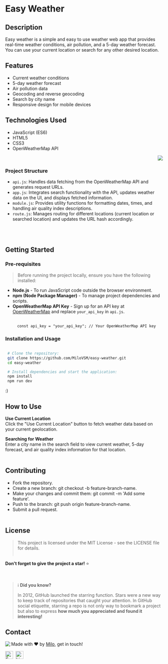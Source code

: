 # Easy Weather

## Description

Easy weather is a simple and easy to use weather web app that provides real-time weather conditions, air pollution, and a 5-day weather forecast. You can use your current location or search for any other desired location.

## Features

- Current weather conditions
- 5-day weather forecast
- Air pollution data
- Geocoding and reverse geocoding
- Search by city name
- Responsive design for mobile devices

## Technologies Used

- JavaScript (ES6)
- HTML5
- CSS3
- OpenWeatherMap API


<p align="right">
  <a href="https://skillicons.dev">
    <img src="https://skillicons.dev/icons?i=js,html,css" />
  </a>
</p>

### Project Structure

- `api.js`: Handles data fetching from the OpenWeatherMap API and generates request URLs.
- `app.js`: Integrates search functionality with the API, updates weather data on the UI, and displays fetched information.
- `module.js`: Provides utility functions for formatting dates, times, and handling air quality index descriptions.
- `route.js`: Manages routing for different locations (current location or searched location) and updates the URL hash accordingly.

<br></br>

## Getting Started

### Pre-requisites

> Before running the project locally, ensure you have the following installed:

- **Node.js** - To run JavaScript code outside the browser environment.
- **npm (Node Package Manager)** - To manage project dependencies and scripts.
- **OpenWeatherMap API Key** - Sign up for an API key at [OpenWeatherMap](https://openweathermap.org/) and replace `your_api_key` in `api.js`.
<br></br>
  ```terminal
    const api_key = "your_api_key"; // Your OpenWeatherMap API key
  ```

### Installation and Usage
   ```bash

    # Clone the repository:
    git clone https://github.com/MiloVSM/easy-weather.git
    cd easy-weather

    # Install dependencies and start the application:
    npm install
    npm run dev

   ```
:)

## How to Use
  **Use Current Location**\
  Click the "Use Current Location" button to fetch weather data based on your current geolocation.
  
  **Searching for Weather**\
  Enter a city name in the search field to view current weather, 5-day forecast, and air quality index information for that location.
<br></br>

## Contributing
- Fork the repository.
- Create a new branch: git checkout -b feature-branch-name.
- Make your changes and commit them: git commit -m 'Add some feature'.
- Push to the branch: git push origin feature-branch-name.
- Submit a pull request.
<br></br>

## License
> This project is licensed under the MIT License - see the LICENSE file for details.
<br></br>

**Don't forget to give the project a star!** ⭐

<br>

> ℹ️ **Did you know?**
>
> In 2012, GitHub launched the starring function.
> Stars were a new way to keep track of repositories that caught your attention.
> In GitHub social etiquette, starring a repo is not only way to bookmark a project but also to express **how much you appreciated and found it interesting!**
## Contact
<img align="left" src="https://avatars.githubusercontent.com/milovsm?size=100">

Made with ❤️ by [Milo](https://github.com/milovsm), get in touch!

<a href="mailto:murilo1.0@outlook.com" target="_blank"><img src="https://img.shields.io/badge/Email-D14836?style=flat&logo=gmail&logoColor=white" alt="Email Badge" height="25"></a>&nbsp;
<a href="https://linkedin.com/in/milovsm" target="_blank"><img src="https://img.shields.io/badge/Linkedin-0077B5?style=flat&logo=linkedin&logoColor=white" alt="LinkedIn Badge" height="25"></a>&nbsp;

<br clear="left"/>
